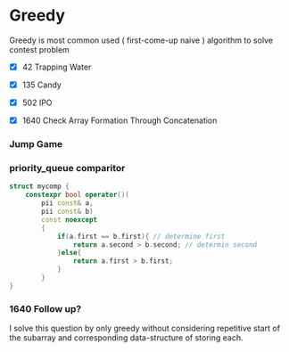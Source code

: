 # Greedy

Greedy is most common used ( first-come-up naive ) algorithm to solve contest problem

- [x] 42  Trapping Water
- [x] 135 Candy
- [x] 502 IPO
- [x] 1640 Check Array Formation Through Concatenation


### Jump Game

### priority_queue comparitor
```cpp
struct mycomp {
    constexpr bool operator()(
        pii const& a,
        pii const& b)
        const noexcept
        {
            if(a.first == b.first){ // determine first
                return a.second > b.second; // determin second
            }else{
                return a.first > b.first;
            }
        }
}
```

### 1640 Follow up?

I solve this question by only greedy without considering repetitive start of the subarray and corresponding data-structure of storing each.
